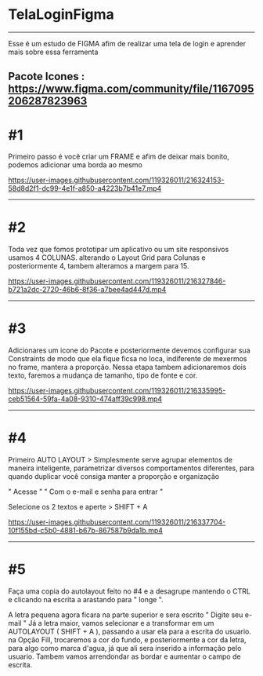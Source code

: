 # TelaLoginFigma

---


Esse é um estudo de FIGMA afim de realizar uma tela de login e aprender mais sobre essa ferramenta

Pacote Icones : https://www.figma.com/community/file/1167095206287823963
---


# #1 
Primeiro passo é você criar um FRAME e afim de deixar mais bonito, podemos adicionar uma borda ao mesmo

https://user-images.githubusercontent.com/119326011/216324153-58d8d2f1-dc99-4e1f-a850-a4223b7b41e7.mp4

---

# #2 
Toda vez que fomos prototipar um aplicativo ou um site responsivos usamos 4 COLUNAS. alterando o Layout Grid para Colunas e posteriormente 4, tambem alteramos a margem para 15. 

https://user-images.githubusercontent.com/119326011/216327846-b721a2dc-2720-46b6-8f36-a7bee4ad447d.mp4

---

# #3 
Adicionares um icone do Pacote e posteriormente devemos configurar sua Constraints de modo que ela fique ficsa no loca, indiferente de mexermos no frame, mantera a proporção.
Nessa etapa tambem adicionaremos dois texto, faremos a mudança de tamanho, tipo de fonte e cor.

https://user-images.githubusercontent.com/119326011/216335995-ceb51564-59fa-4a08-9310-474aff39c998.mp4

---

# #4
Primeiro AUTO LAYOUT > Simplesmente serve agrupar elementos de maneira inteligente, parametrizar diversos comportamentos diferentes, para quando duplicar você consiga manter a proporção e organização

" Acesse "
" Com o e-mail e senha para entrar "

Selecione os 2 textos e aperte > SHIFT + A 

https://user-images.githubusercontent.com/119326011/216337704-10f155bd-c5b0-4881-b67b-867587b9da1b.mp4

---

# #5

Faça uma copia do autolayout feito no #4 e a desagrupe mantendo o CTRL e clicando na escrita a arastando para " longe ".

A letra pequena agora ficara na parte superior e sera escrito " Digite seu e-mail "
Já a letra maior, vamos selecionar e a transformar em um AUTOLAYOUT ( SHIFT + A ), passando a usar ela para a escrita do usuario.
na Opção Fill, trocaremos a cor do fundo, e posteriormente a cor da letra, para algo como marca d'agua, já que ali sera inserido a informação pelo usuario.
Tambem vamos arrendondar as bordar e aumentar o campo de escrita.



